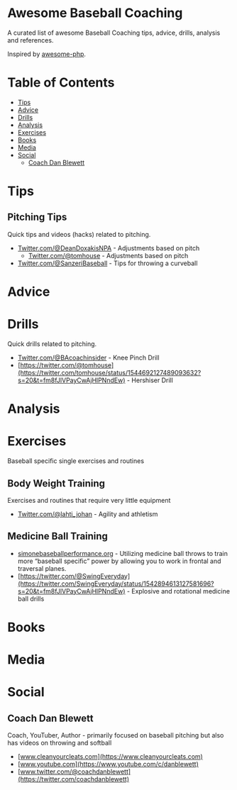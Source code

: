 # Awesome Baseball Coaching
A curated list of awesome Baseball Coaching tips, advice, drills, analysis and references.

Inspired by [awesome-php](https://github.com/ziadoz/awesome-php).

# Table of Contents

- [Tips](#Tips)
- [Advice](#Advice)
- [Drills](#Drills)
- [Analysis](#Analysis)
- [Exercises](#Exercises)
- [Books](#Books)
- [Media](#Media)
- [Social](#Social)
  - [Coach Dan Blewett](#coach-dan-blewett)
  
# Tips

## Pitching Tips
Quick tips and videos (hacks) related to pitching.
- [Twitter.com/@DeanDoxakisNPA](https://twitter.com/DeanDoxakisNPA/status/1544893116494364672) - Adjustments based on pitch
  - [Twitter.com/@tomhouse](https://twitter.com/tomhouse/status/1544850654736183297) - Adjustments based on pitch
- [Twitter.com/@SanzeriBaseball](https://twitter.com/SanzeriBaseball/status/1546845943294701568) - Tips for throwing a curveball

# Advice

# Drills
Quick drills related to pitching.
- [Twitter.com/@BAcoachinsider](https://twitter.com/BAcoachinsider/status/1546796514961264640?s=20&t=fm8fJlVPayCwAjHlPNndEw) - Knee Pinch Drill
- [https://twitter.com/@tomhouse](https://twitter.com/tomhouse/status/1544692127489093632?s=20&t=fm8fJlVPayCwAjHlPNndEw) - Hershiser Drill

# Analysis

# Exercises
Baseball specific single exercises and routines 

## Body Weight Training
Exercises and routines that require very little equipment
- [Twitter.com/@lahti_johan](https://twitter.com/lahti_johan/status/1546028501228470277?s=20&t=fm8fJlVPayCwAjHlPNndEw) - Agility and athletism

## Medicine Ball Training
- [simonebaseballperformance.org](https://simonebaseballperformance.org/2019/09/15/medicine-ball-training-exercises-programming-guidelines-and-more/) - Utilizing medicine ball throws to train more “baseball specific” power by allowing you to work in frontal and traversal planes.
- [https://twitter.com/@SwingEveryday](https://twitter.com/SwingEveryday/status/1542894613127581696?s=20&t=fm8fJlVPayCwAjHlPNndEw) - Explosive and rotational medicine ball drills

# Books

# Media

# Social

## Coach Dan Blewett
Coach, YouTuber, Author - primarily focused on baseball pitching but also has videos on throwing and softball
- [www.cleanyourcleats.com](https://www.cleanyourcleats.com)
- [www.youtube.com](https://www.youtube.com/c/danblewett)
- [www.twitter.com/@coachdanblewett](https://twitter.com/coachdanblewett)

